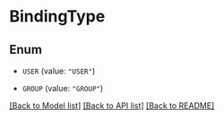 # BindingType

## Enum


* `USER` (value: `"USER"`)

* `GROUP` (value: `"GROUP"`)


[[Back to Model list]](../README.md#documentation-for-models) [[Back to API list]](../README.md#documentation-for-api-endpoints) [[Back to README]](../README.md)


